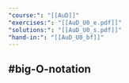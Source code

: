 ```yaml
---
"course:": "[[AuD]]"
"exercises:": "[[AuD_U0_e.pdf]]"
"solutions:": "[[AuD_U0_s.pdf]]"
"hand-in:": "[[AuD_U0_bf]]"
---
```

## #big-O-notation

